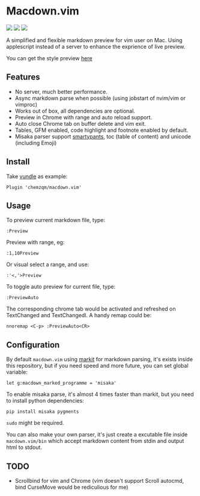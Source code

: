 # Macdown.vim

[![](http://img.shields.io/github/issues/neoclide/macdown.vim.svg)](https://github.com/neoclide/macdown.vim/issues)
[![](http://img.shields.io/badge/license-MIT-blue.svg)](LICENSE)
[![](https://img.shields.io/badge/doc-%3Ah%20macdown.txt-red.svg)](doc/macdown.txt)

A simplified and flexible markdown preview for vim user on Mac.
Using applescript instead of a server to enhance the exprience of live preview.

You can get the style preview [here](https://chemzqm.me/static/sample.html)

## Features

* No server, much better performance.
* Async markdown parse when possible (using jobstart of nvim/vim or vimproc)
* Works out of box, all dependencies are optional.
* Preview in Chrome with range and auto reload support.
* Auto close Chrome tab on buffer delete and vim exit.
* Tables, GFM enabled, code highlight and footnote enabled by default.
* Misaka parser support [smartypants](http://misaka.61924.nl/#misaka.smartypants),
toc (table of content) and unicode (including Emoji)

## Install

Take [vundle](https://github.com/VundleVim/Vundle.vim) as example:

    Plugin 'chemzqm/macdown.vim'

## Usage

To preview current markdown file, type:

    :Preview

Preview with range, eg:

    :1,10Preview

Or visual select a range, and use:

    :'<,'>Preview

To toggle auto preview for current file, type:

    :PreviewAuto

The corresponding chrome tab would be activated and refreshed on TextChanged and
TextChangedI. A handy remap could be:

    nnoremap <C-p> :PreviewAuto<CR>

## Configuration

By default `macdown.vim` using [markit](https://github.com/lepture/markit) for
markdown parsing, it's exists inside this repository, but if you need speed and
more future, you can set global variable:

    let g:macdown_marked_programme = 'misaka'

To enable misaka parse, it's almost 4 times faster than markit, but you need to
install python dependencies:

    pip install misaka pygments

`sudo` might be required.

You can also make your own parser, it's just create a excutable file inside
`macdown.vim/bin` which accept markdown content from stdin and output html to
stdout.

## TODO

* Scrollbind for vim and Chrome (vim doesn't support Scroll autocmd, bind
  CurseMove would be rediculious for me)
